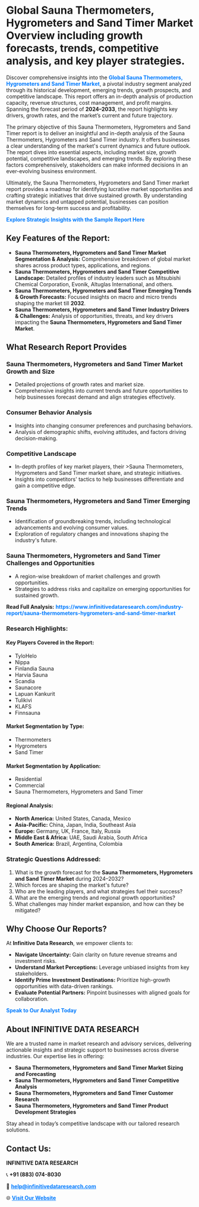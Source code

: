 <h1>Global Sauna Thermometers, Hygrometers and Sand Timer Market Overview including growth forecasts, trends, competitive analysis, and key player strategies.</h1>
<p>
Discover comprehensive insights into the 
<a href="https://www.infinitivedataresearch.com/industry-report/sauna-thermometers-hygrometers-and-sand-timer-market" rel="dofollow" style="color: #007BFF; text-decoration: none;"><strong>Global Sauna Thermometers, Hygrometers and Sand Timer Market</strong></a>, a pivotal industry segment analyzed through its historical development, emerging trends, growth prospects, and competitive landscape. This report offers an in-depth analysis of production capacity, revenue structures, cost management, and profit margins. Spanning the forecast period of <strong>2024–2033</strong>, the report highlights key drivers, growth rates, and the market’s current and future trajectory.
</p>
<p>
The primary objective of this Sauna Thermometers, Hygrometers and Sand Timer report is to deliver an insightful and in-depth analysis of the Sauna Thermometers, Hygrometers and Sand Timer industry. It offers businesses a clear understanding of the market's current dynamics and future outlook. The report dives into essential aspects, including market size, growth potential, competitive landscapes, and emerging trends. By exploring these factors comprehensively, stakeholders can make informed decisions in an ever-evolving business environment.
</p>
<p>
Ultimately, the Sauna Thermometers, Hygrometers and Sand Timer market report provides a roadmap for identifying lucrative market opportunities and crafting strategic initiatives that drive sustained growth. By understanding market dynamics and untapped potential, businesses can position themselves for long-term success and profitability.
</p>
<p>
<a href="https://www.infinitivedataresearch.com/request-sample/reportId=112095" style="color: #007BFF; text-decoration: none;"><strong>Explore Strategic Insights with the Sample Report Here</strong></a>
</p>

<h2>Key Features of the Report:</h2>
<ul>
<li><strong>Sauna Thermometers, Hygrometers and Sand Timer Market Segmentation & Analysis:</strong> Comprehensive breakdown of global market shares across product types, applications, and regions.</li>
<li><strong>Sauna Thermometers, Hygrometers and Sand Timer Competitive Landscape:</strong> Detailed profiles of industry leaders such as Mitsubishi Chemical Corporation, Evonik, Altuglas International, and others.</li>
<li><strong>Sauna Thermometers, Hygrometers and Sand Timer Emerging Trends & Growth Forecasts:</strong> Focused insights on macro and micro trends shaping the market till <strong>2032</strong>.</li>
<li><strong>Sauna Thermometers, Hygrometers and Sand Timer Industry Drivers & Challenges:</strong> Analysis of opportunities, threats, and key drivers impacting the <strong>Sauna Thermometers, Hygrometers and Sand Timer Market</strong>.</li>
</ul>

<h2>What Research Report Provides</h2>
<h3>Sauna Thermometers, Hygrometers and Sand Timer Market Growth and Size</h3>
<ul>
<li>Detailed projections of growth rates and market size.</li>
<li>Comprehensive insights into current trends and future opportunities to help businesses forecast demand and align strategies effectively.</li>
</ul>

<h3>Consumer Behavior Analysis</h3>
<ul>
<li>Insights into changing consumer preferences and purchasing behaviors.</li>
<li>Analysis of demographic shifts, evolving attitudes, and factors driving decision-making.</li>
</ul>

<h3>Competitive Landscape</h3>
<ul>
<li>In-depth profiles of key market players, their >Sauna Thermometers, Hygrometers and Sand Timer market share, and strategic initiatives.</li>
<li>Insights into competitors' tactics to help businesses differentiate and gain a competitive edge.</li>
</ul>

<h3>Sauna Thermometers, Hygrometers and Sand Timer Emerging Trends</h3>
<ul>
<li>Identification of groundbreaking trends, including technological advancements and evolving consumer values.</li>
<li>Exploration of regulatory changes and innovations shaping the industry's future.</li>
</ul>

<h3>Sauna Thermometers, Hygrometers and Sand Timer Challenges and Opportunities</h3>
<ul>
<li>A region-wise breakdown of market challenges and growth opportunities.</li>
<li>Strategies to address risks and capitalize on emerging opportunities for sustained growth.</li>
</ul>
<p><strong>Read Full Analysis:</strong> <a href="https://www.infinitivedataresearch.com/industry-report/sauna-thermometers-hygrometers-and-sand-timer-market" rel="dofollow" style="color: #007BFF; text-decoration: none;"><strong>https://www.infinitivedataresearch.com/industry-report/sauna-thermometers-hygrometers-and-sand-timer-market</strong></a></p>
<h3>Research Highlights:</h3>
<h4>Key Players Covered in the Report:</h4>
<ul><li>TyloHelo</li><li>Nippa</li><li>Finlandia Sauna</li><li>Harvia Sauna</li><li>Scandia</li><li>Saunacore</li><li>Lapuan Kankurit</li><li>Tulikivi</li><li>KLAFS</li><li>Finnsauna</li></ul>
<h4>Market Segmentation by Type:</h4>
<ul><li>Thermometers</li><li>Hygrometers</li><li>Sand Timer</li></ul>
<h4>Market Segmentation by Application:</h4>
<ul><li>Residential</li><li>Commercial</li><li>Sauna Thermometers, Hygrometers and Sand Timer</li></ul>

<h4>Regional Analysis:</h4>
<ul>
<li><strong>North America:</strong> United States, Canada, Mexico</li>
<li><strong>Asia-Pacific:</strong> China, Japan, India, Southeast Asia</li>
<li><strong>Europe:</strong> Germany, UK, France, Italy, Russia</li>
<li><strong>Middle East & Africa:</strong> UAE, Saudi Arabia, South Africa</li>
<li><strong>South America:</strong> Brazil, Argentina, Colombia</li>
</ul>

<h3>Strategic Questions Addressed:</h3>
<ol>
<li>What is the growth forecast for the <strong>Sauna Thermometers, Hygrometers and Sand Timer Market</strong> during 2024–2032?</li>
<li>Which forces are shaping the market's future?</li>
<li>Who are the leading players, and what strategies fuel their success?</li>
<li>What are the emerging trends and regional growth opportunities?</li>
<li>What challenges may hinder market expansion, and how can they be mitigated?</li>
</ol>

<h2>Why Choose Our Reports?</h2>
<p>At <strong>Infinitive Data Research</strong>, we empower clients to:</p>
<ul>
<li><strong>Navigate Uncertainty:</strong> Gain clarity on future revenue streams and investment risks.</li>
<li><strong>Understand Market Perceptions:</strong> Leverage unbiased insights from key stakeholders.</li>
<li><strong>Identify Prime Investment Destinations:</strong> Prioritize high-growth opportunities with data-driven rankings.</li>
<li><strong>Evaluate Potential Partners:</strong> Pinpoint businesses with aligned goals for collaboration.</li>
</ul>
<p><a href="https://www.infinitivedataresearch.com/industry-report/sauna-thermometers-hygrometers-and-sand-timer-market" rel="dofollow" style="color: #007BFF; text-decoration: none;"><strong>Speak to Our Analyst Today</strong></a></p>

<h2>About INFINITIVE DATA RESEARCH</h2>
<p>We are a trusted name in market research and advisory services, delivering actionable insights and strategic support to businesses across diverse industries. Our expertise lies in offering:</p>
<ul>
<li><strong>Sauna Thermometers, Hygrometers and Sand Timer Market Sizing and Forecasting</strong></li>
<li><strong>Sauna Thermometers, Hygrometers and Sand Timer Competitive Analysis</strong></li>
<li><strong>Sauna Thermometers, Hygrometers and Sand Timer Customer Research</strong></li>
<li><strong>Sauna Thermometers, Hygrometers and Sand Timer Product Development Strategies</strong></li>
</ul>
<p>Stay ahead in today’s competitive landscape with our tailored research solutions.</p>

<h2>Contact Us:</h2>
<p><strong>INFINITIVE DATA RESEARCH</strong></p>
<p>📞 <strong>+91 (883) 074-8030</strong></p>
<p>📧 <strong><a href="mailto:help@infinitivedataresearch.com" style="color: #007BFF;">help@infinitivedataresearch.com</a></strong></p>
<p>🌐 <strong><a href="https://www.infinitivedataresearch.com" rel="dofollow" style="color: #007BFF;">Visit Our Website</a></strong></p>